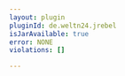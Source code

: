```yaml
---
layout: plugin
pluginId: de.weltn24.jrebel
isJarAvailable: true
error: NONE
violations: []

---
```

